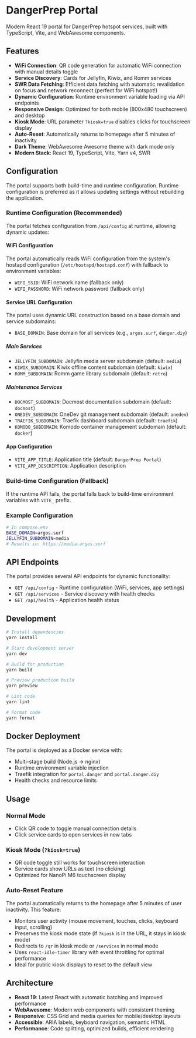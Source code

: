 # DangerPrep Portal

Modern React 19 portal for DangerPrep hotspot services, built with TypeScript, Vite, and WebAwesome components.

## Features

- **WiFi Connection**: QR code generation for automatic WiFi connection with manual details toggle
- **Service Discovery**: Cards for Jellyfin, Kiwix, and Romm services
- **SWR Data Fetching**: Efficient data fetching with automatic revalidation on focus and network reconnect (perfect for WiFi hotspot!)
- **Dynamic Configuration**: Runtime environment variable loading via API endpoints
- **Responsive Design**: Optimized for both mobile (800x480 touchscreen) and desktop
- **Kiosk Mode**: URL parameter `?kiosk=true` disables clicks for touchscreen display
- **Auto-Reset**: Automatically returns to homepage after 5 minutes of inactivity
- **Dark Theme**: WebAwesome Awesome theme with dark mode only
- **Modern Stack**: React 19, TypeScript, Vite, Yarn v4, SWR

## Configuration

The portal supports both build-time and runtime configuration. Runtime configuration is preferred as it allows updating settings without rebuilding the application.

### Runtime Configuration (Recommended)

The portal fetches configuration from `/api/config` at runtime, allowing dynamic updates:

#### WiFi Configuration
The portal automatically reads WiFi configuration from the system's hostapd configuration (`/etc/hostapd/hostapd.conf`) with fallback to environment variables:
- `WIFI_SSID`: WiFi network name (fallback only)
- `WIFI_PASSWORD`: WiFi network password (fallback only)

#### Service URL Configuration
The portal uses dynamic URL construction based on a base domain and service subdomains:

- `BASE_DOMAIN`: Base domain for all services (e.g., `argos.surf`, `danger.diy`)

##### Main Services
- `JELLYFIN_SUBDOMAIN`: Jellyfin media server subdomain (default: `media`)
- `KIWIX_SUBDOMAIN`: Kiwix offline content subdomain (default: `kiwix`)
- `ROMM_SUBDOMAIN`: Romm game library subdomain (default: `retro`)

##### Maintenance Services
- `DOCMOST_SUBDOMAIN`: Docmost documentation subdomain (default: `docmost`)
- `ONEDEV_SUBDOMAIN`: OneDev git management subdomain (default: `onedev`)
- `TRAEFIK_SUBDOMAIN`: Traefik dashboard subdomain (default: `traefik`)
- `KOMODO_SUBDOMAIN`: Komodo container management subdomain (default: `docker`)

#### App Configuration
- `VITE_APP_TITLE`: Application title (default: `DangerPrep Portal`)
- `VITE_APP_DESCRIPTION`: Application description

### Build-time Configuration (Fallback)

If the runtime API fails, the portal falls back to build-time environment variables with `VITE_` prefix.

### Example Configuration
```bash
# In compose.env
BASE_DOMAIN=argos.surf
JELLYFIN_SUBDOMAIN=media
# Results in: https://media.argos.surf
```

## API Endpoints

The portal provides several API endpoints for dynamic functionality:

- `GET /api/config` - Runtime configuration (WiFi, services, app settings)
- `GET /api/services` - Service discovery with health checks
- `GET /api/health` - Application health status

## Development

```bash
# Install dependencies
yarn install

# Start development server
yarn dev

# Build for production
yarn build

# Preview production build
yarn preview

# Lint code
yarn lint

# Format code
yarn format
```

## Docker Deployment

The portal is deployed as a Docker service with:

- Multi-stage build (Node.js → nginx)
- Runtime environment variable injection
- Traefik integration for `portal.danger` and `portal.danger.diy`
- Health checks and resource limits

## Usage

### Normal Mode
- Click QR code to toggle manual connection details
- Click service cards to open services in new tabs

### Kiosk Mode (`?kiosk=true`)
- QR code toggle still works for touchscreen interaction
- Service cards show URLs as text (no clicking)
- Optimized for NanoPi M6 touchscreen display

### Auto-Reset Feature
The portal automatically returns to the homepage after 5 minutes of user inactivity. This feature:
- Monitors user activity (mouse movement, touches, clicks, keyboard input, scrolling)
- Preserves the kiosk mode state (if `?kiosk` is in the URL, it stays in kiosk mode)
- Redirects to `/qr` in kiosk mode or `/services` in normal mode
- Uses `react-idle-timer` library with event throttling for optimal performance
- Ideal for public kiosk displays to reset to the default view

## Architecture

- **React 19**: Latest React with automatic batching and improved performance
- **WebAwesome**: Modern web components with consistent theming
- **Responsive**: CSS Grid and media queries for mobile/desktop layouts
- **Accessible**: ARIA labels, keyboard navigation, semantic HTML
- **Performance**: Code splitting, optimized builds, efficient rendering
